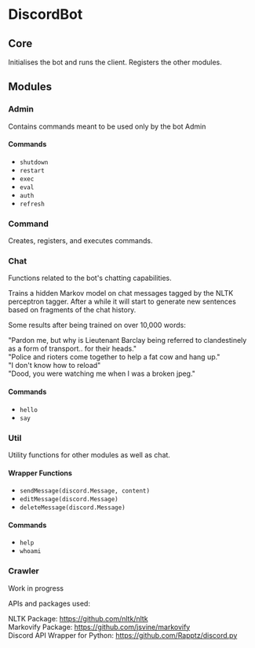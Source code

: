 # DiscordBot

## Core
Initialises the bot and runs the client. Registers the other modules.

## Modules
### Admin
Contains commands meant to be used only by the bot Admin

#### Commands
* ```shutdown```
* ```restart```
* ```exec```
* ```eval```
* ```auth```
* ```refresh```

### Command
Creates, registers, and executes commands.

### Chat
Functions related to the bot's chatting capabilities.

Trains a hidden Markov model on chat messages tagged by the NLTK perceptron tagger. After a while it will start to generate new sentences based on fragments of the chat history.

Some results after being trained on over 10,000 words:

"Pardon me, but why is Lieutenant Barclay being referred to clandestinely as a form of transport.. for their heads."    
"Police and rioters come together to help a fat cow and hang up."    
"I don't know how to reload"    
"Dood, you were watching me when I was a broken jpeg."

#### Commands
* ```hello```
* ```say```

### Util
Utility functions for other modules as well as chat.

#### Wrapper Functions
* ```sendMessage(discord.Message, content)```
* ```editMessage(discord.Message)```
* ```deleteMessage(discord.Message)```

#### Commands
* ```help```
* ```whoami```

### Crawler
Work in progress

APIs and packages used:

NLTK Package: https://github.com/nltk/nltk    
Markovify Package: https://github.com/jsvine/markovify    
Discord API Wrapper for Python: https://github.com/Rapptz/discord.py    
